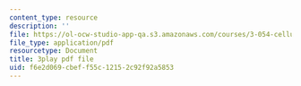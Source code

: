 ```yaml
---
content_type: resource
description: ''
file: https://ol-ocw-studio-app-qa.s3.amazonaws.com/courses/3-054-cellular-solids-structure-properties-and-applications-spring-2015/f6e2d069cbeff55c12152c92f92a5853_4zpQwirFsbk.pdf
file_type: application/pdf
resourcetype: Document
title: 3play pdf file
uid: f6e2d069-cbef-f55c-1215-2c92f92a5853
---
```

